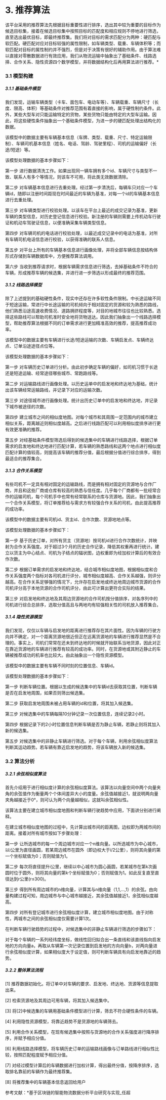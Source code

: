 # 3. 推荐算法

该平台采用的推荐算法先根据目标重要性进行排序，选出其中较为重要的目标作为候选目标集，接着在候选目标集中按照目标的匹配度和相应规则不停地进行筛选，直至选出最优目标，即最终推荐集。我们将对目标的需求匹配分为两种：硬匹配与软匹配。硬匹配对应对目标较强的属性限制，如车辆类型、载重、车辆体积等；而软匹配对目标的属性制约并不强烈，但是对于决策有很好的辅助作用。由于算法难以直接对零散数据进行有效应用，我们从物流运输中抽象出了基础条件、线路选择、合作关系、隐性资源四个数学模型，并将数据结构化后再用算法进行推荐。*

### 3.1 模型构建

##### 3.1.1 基础条件模型

我们发现，运输车辆类型（卡车、面包车、电动车等）、车辆载重、车辆尺寸（长度、限高、体积）等基础条件对推荐范围有着直接的影响，属于硬性制约条件。此外，某些大型车对只能运输特定的货物，某些货物只能由特定的大型车运输。因此，将这些硬性条件抽象出一个基础条件模型，为进一步的硬匹配处理出结构化的数据。

该模型中的数据主要有车辆基本信息（车牌、类型、载重、尺寸、特定运输限制）、车辆司机基本信息（姓名、电话、驾龄、驾驶里程）、司机的运输偏好（长途/短途）等。

该模型处理数据的基本步骤如下：

第一步 进行数据清洗工作。如果出现同一辆车拥有多个id、车辆尺寸与类型不一致、联系人有多个等情况，则该车不可用，将此类无效数据清除。

第二步 对车辆基本信息进行去重处理。经过第一步清洗后，每辆车只对应一个车辆id，随即以注册时间距现在时间最近的车辆为基准，对每一个id的车辆基本信息进行去重处理。

第三步 对车辆类型进行校验处理。以该车在平台上最近的成交记录为基准，更新车辆的类型信息，对历史登记信息进行校验。新注册的车辆则需要上传机动车行驶证和机动车驾驶证信息，以便准确采集车辆类型信息。

第四步 对车辆司机的电话进行校验处理，以最近成交记录中的电话为基准，对所有车辆司机电话信息进行校验，以获得准确的联系人信息。

第五步 对平台上所有的车辆基本信息进行画像处理，并将全部车辆信息按结构体形式存储到车辆数据库中，方便推荐算法调用。

第六步 当收到推荐请求时，根据车辆需求信息进行筛选，去掉基础条件不符合的车辆，形成推荐车辆的候选集，并进行进一步筛选以形成最终的推荐范围。

##### 3.1.2 线路选择模型

除了上述提到的基础硬性条件，现实中还存在许多软性条件限制。中长途运输不同于短途运输，常进行中长途运输的司机倾向于相对固定的货源和较为熟悉的路线，他们熟悉沿途高速收费情况、道路拥挤程度等，对目的地城市往往也比较熟悉。选择这些路线可以帮助司机准时安全地将货物送达。因此我们抽象出一个线路选择模型，帮助推荐算法根据不同的订单需求进行更加精准高效的推荐，提高推荐成功率。

该模型中的数据主要有车辆进行长途/短途运输的次数、车辆启发点、车辆终达点、订单沿途途径点位等。

该模型处理数据的基本步骤如下：

第一步 对车辆历史订单进行分析。由此初步确定车辆的偏好，如司机习惯于长途还是短途运输、经常途径哪些城市、常跑路线等。

第二步 对运输路线进行画像处理。以历史运单中的启发地和终达地为基础，统计出该车辆经常运输路线，并记录下对应的运输次数。

第三步 对途径城市进行画像处理。统计出历史订单中的启发地和终达地，并记录下城市被途径的次数。

第四步 建立城市之间的相似度地图。对每个城市和其周围一定范围内的城市建立相似关系，距离越近则相似度越高。之后进行线路匹配可以利用相似度排序进行更有效更准确的推荐。

第五步 对经基础条件模型筛选后得到的候选集中的车辆进行线路选择，根据订单需求的启发地和终达地进行匹配计算，若车辆的熟悉路线和这两个地点进行相似度匹配计算的值较高，则提高该车辆的推荐分值，最后根据分值进行综合排序，得到最适合的推荐集合。

##### 3.1.3 合作关系模型

有些司机不一定具有相对固定的运输路线，而是拥有相对固定的货源地与合作厂商，并且和这些厂商或仓库有较高的熟悉与信任度。几乎每个厂商都有一批经常合作的运输司机，每个司机手中也常有经常联系的仓库与货源地。因此，我们抽象出一个合作关系模型，将订单推荐给与需求方有较强合作关系的司机，由此提高推荐的成功率。

该模型中的数据主要有司机id、货主id、合作次数、货源地地点等。

该模型处理数据的基本步骤如下：

第一步 基于历史订单，对所有货主（货源地）按司机id进行合作次数统计，并映射为合作关系强度。对于超过3个月的历史合作记录，降低其权重再进行统计。建立以货主为中心结点、司机为子结点的辐状图，边权重即为经加权计算后的有效合作次数。

第二步 根据订单需求的启发地和终达地，结合城市相似度地图，根据相似度和合作关系强度两个指标对各司机进行评分，城市相似度越高、合作关系越强，则评分越高。在合作关系足够强的情况下，允许存在启发地或终达地周边城市货源的合作司机评分高于本地货源的合作司机评分，由此可计算出更符合实际的结果。

第三步 对启发地和终达地及其周边货源地的合作司机按分值排序，对各序列中的司机进行综合总排序，选取分值高且与两地均有较强相关性的司机放入推荐集合。

##### 3.1.4 隐性资源模型

我们发现，仅仅以车辆与启发地的距离进行推荐存在其片面性。因为车辆的行驶方向并不确定，对一个距离货源地很近但正在远离货源地的车辆进行推荐显然是不合理的。事实上，司机们常常在还未到终达地的时候就开始联系当地货源，因此对正在靠近货源地的车辆进行推荐有较高的成功率。同时，在货源地或其附近静止的车辆被推荐成功的机率也比较大。由此抽象出一个隐性资源模型。

该模型中的数据主要有车辆不同时刻的位置信息、车辆id。

该模型处理数据的基本步骤如下：

第一步 判断车辆位置。根据以生成的候选集中的车辆id去获取其位置，判断车辆是否在启发地周围，如果否则筛出候选集。

第二步 获取启发地周围未被占用车辆的id和位置，将其加入候选集。

第三步 对候选集中的车辆每隔10分钟记录一次位置信息，连续记录2小时。

第四步 根据记录下的2小时位置信息判断车辆是否为静止车辆，若静止则将其加入新的候选集。

第五步 对候选集中的非静止车辆进行筛选。对于每个车辆，利用余弦相似度算法判断其运动趋势。若车辆有靠近启发地的趋势，将该车辆放入新的候选集。

### 3.2 算法分析

##### 3.2.1 余弦相似度算法

首先介绍用于进行相似度计算的余弦相似度算法。该算法以向量空间中两个向量夹角的余弦值作为衡量两个个体间差异大小的度量。余弦值越接近1，就说明两向量夹角越接近于0°，则可认为两个向量越相似，这就叫余弦相似性。

该算法主要在建立城市相似度地图和判断车辆行驶趋势中应用，下面讲分别进行阐释。

在建立城市相似度地图的过程中，先计算出城市间的距离图，边权即为两城市间的距离。接着对所有城市按如下步骤处理：

第一步 让所选城市的每一个周边城市对应一个n维向量。以所选城市为中心城市，以i公里为直径画圆，若某周边城市在圆外（即边权大于i/2公里），则将其向量的第一个坐标赋值为0；否则赋值为1。

第二步 每次将直径提升i公里，继续以中心城市为圆心画圆，若某城市在第k次画圆时位于圆外，则将其向量的第k个坐标赋值为0；否则赋值为1。如此反复直至直径达到r公里(r≤300)。

第三步 得到所有周边城市的n维向量，计算其与n维向量（1,1,...,1）的余弦。由向量构建过程可知，周边城市与中心城市越接近，其余弦值越接近1，余弦相似度越高。

第四步 对所有登记城市进行余弦相似度计算，建立城市相似度地图。由于对称性，两城市之间的余弦相似度仅需要计算1次。

在判断车辆行驶趋势的过程中，对候选集中的非静止车辆进行筛选的步骤如下：

对于每个车辆的一系列经纬度坐标，做线性回归拟合出一条直线和该直线指向启发地的方向向量a，再取从车辆第一次记录位置到启发地的方向向量b，对两向量进行余弦相似度计算，如果相似度大于设定值，则可判断车辆具有向启发地靠近的趋势。

##### 3.2.2 整体算法流程

[1] 推荐数据初始化。将订单中对车辆的要求、启发地、终达地、货源等信息提取出来。

[2] 检索货源地及其周边可用车辆，将其加入候选集中。

[3] 将[2]中候选集的车辆用基础条件模型进行计算，筛去不符合硬性条件的车辆。

[4] 利用隐性资源模型，将靠近趋势不是货源地的车辆筛去。

[5] 利用合作关系模型，在现有候选集中按照与货源地的合作关系强度进行降序排序，并赋予相应分值。

[6] 利用线路选择模型，将车辆历史订单的运输路线画像与订单路线进行相似性比较，按照匹配程度赋予相应分值。

[7] 对经过模型计算后的车辆数据进行加权计算，得出最终分值，按降序排序，选取排名靠前的车辆作为最终推荐集。

[8] 将推荐集中的车辆基本信息返回给用户



参考文献：*基于区块链的智能物流数据分析平台研究与实现_任超